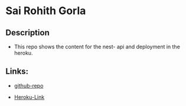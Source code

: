  # Sai Rohith Gorla

## Description
+ This repo shows the content for the nest- api and deployment in the heroku.

## Links:

+ [github-repo](https://github.com/SaiGorla/gsr-nest-api)

+ [Heroku-Link](https://git.heroku.com/gsr-nest-api.git)
